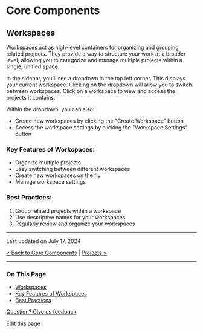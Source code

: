 # Core Components

## Workspaces

Workspaces act as high-level containers for organizing and grouping related projects. They provide a way to structure your work at a broader level, allowing you to categorize and manage multiple projects within a single, unified space.

In the sidebar, you'll see a dropdown in the top left corner. This displays your current workspace. Clicking on the dropdown will allow you to switch between workspaces. Click on a workspace to view and access the projects it contains. 

Within the dropdown, you can also:
- Create new workspaces by clicking the "Create Workspace" button
- Access the workspace settings by clicking the "Workspace Settings" button

### Key Features of Workspaces:
- Organize multiple projects
- Easy switching between different workspaces
- Create new workspaces on the fly
- Manage workspace settings

### Best Practices:
1. Group related projects within a workspace
2. Use descriptive names for your workspaces
3. Regularly review and organize your workspaces

---

Last updated on July 17, 2024

[< Back to Core Components](#) | [Projects >](#)

---

### On This Page
- [Workspaces](#workspaces)
- [Key Features of Workspaces](#key-features-of-workspaces)
- [Best Practices](#best-practices)

[Question? Give us feedback](#)

[Edit this page](#)